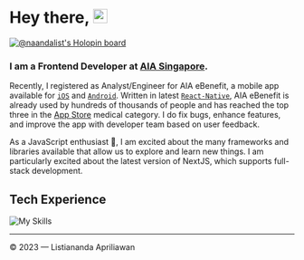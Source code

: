 # Hey there, <img src="https://media.giphy.com/media/hvRJCLFzcasrR4ia7z/giphy.gif" width="25px">

[![@naandalist's Holopin board](https://holopin.io/api/user/board?user=naandalist)](https://holopin.io/@naandalist)

### I am a Frontend Developer at [AIA Singapore]('https://www.aia.com.sg/).

Recently, I registered as Analyst/Engineer for AIA eBenefit, a mobile app available for [`iOS`](https://apps.apple.com/sg/app/aia-ebenefits-app/id1523776118) and [`Android`](https://play.google.com/store/apps/details?id=com.aia.ebenefitsapp&hl=en_US). Written in latest [`React-Native`](https://reactnative.dev/blog), AIA eBenefit is already used by hundreds of thousands of people and has reached the top three in the [App Store](https://apps.apple.com/sg/charts/iphone/medical-apps/6020) medical category. I do fix bugs, enhance features, and improve the app with developer team based on user feedback.

As a JavaScript enthusiast 🚀, I am excited about the many frameworks and libraries available that allow us to explore and learn new things. I am particularly excited about the latest version of NextJS, which supports full-stack development.

## Tech Experience

![My Skills](https://skillicons.dev/icons?i=js,figma,mongo,ts,nodejs,tailwind,react,next,git,github)

---

© 2023 — Listiananda Apriliawan
